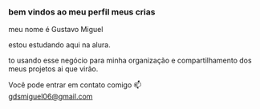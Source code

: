 ### bem vindos ao meu perfil meus crias 
 meu nome é Gustavo Miguel

  estou estudando aqui na alura.

 to usando esse negócio para minha organização e compartilhamento dos meus projetos ai que virão.
 
  
 
 
Você pode entrar em contato comigo 📫  
gdsmiguel06@gmail.com
